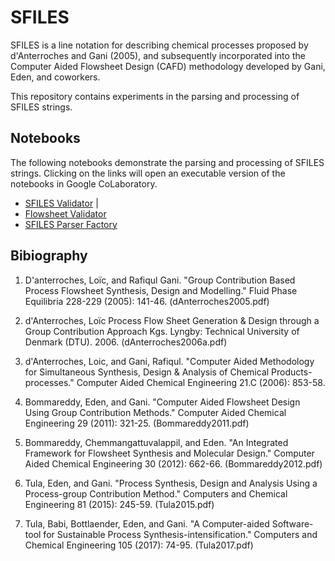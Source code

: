 # SFILES

SFILES is a line notation for describing chemical processes proposed by d'Anterroches and Gani (2005), and subsequently incorporated into the Computer Aided Flowsheet Design (CAFD) methodology developed by Gani, Eden, and coworkers.

This repository contains experiments in the parsing and processing of SFILES strings.

## Notebooks

The following notebooks demonstrate the parsing and processing of SFILES strings. Clicking on the links will open an executable version of the notebooks in Google CoLaboratory.

* [SFILES Validator](https://colab.research.google.com/github/jckantor/sfiles/blob/master/notebooks/01_SFILES_Validator.ipynb) |
* [Flowsheet Validator](https://colab.research.google.com/github/jckantor/sfiles/blob/master/notebooks/02_Flowsheet_Validator.ipynb)
* [SFILES Parser Factory](https://colab.research.google.com/github/jckantor/sfiles/blob/master/notebooks/03_SFILES_Parser_Factory.ipynb)


## Bibiography

1. D'anterroches, Loïc, and Rafiqul Gani. "Group Contribution Based Process Flowsheet Synthesis, Design and Modelling." Fluid Phase Equilibria 228-229 (2005): 141-46. (dAnterroches2005.pdf)

2. d'Anterroches, Loïc Process Flow Sheet Generation & Design through a Group Contribution Approach Kgs. Lyngby: Technical University of Denmark (DTU). 2006. (dAnterroches2006a.pdf)

3. d'Anterroches, Loic, and Gani, Rafiqul. "Computer Aided Methodology for Simultaneous Synthesis, Design & Analysis of Chemical Products-processes." Computer Aided Chemical Engineering 21.C (2006): 853-58.

4. Bommareddy, Eden, and Gani. "Computer Aided Flowsheet Design Using Group Contribution Methods." Computer Aided Chemical Engineering 29 (2011): 321-25. (Bommareddy2011.pdf)

5. Bommareddy, Chemmangattuvalappil, and Eden. "An Integrated Framework for Flowsheet Synthesis and Molecular Design." Computer Aided Chemical Engineering 30 (2012): 662-66. (Bommareddy2012.pdf)

6. Tula, Eden, and Gani. "Process Synthesis, Design and Analysis Using a Process-group Contribution Method." Computers and Chemical Engineering 81 (2015): 245-59. (Tula2015.pdf)

7. Tula, Babi, Bottlaender, Eden, and Gani. "A Computer-aided Software-tool for Sustainable Process Synthesis-intensification." Computers and Chemical Engineering 105 (2017): 74-95. (Tula2017.pdf)

